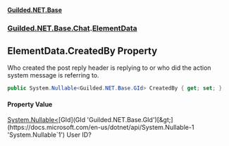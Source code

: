 
#### [Guilded.NET.Base](index 'index')
### [Guilded.NET.Base.Chat](index#Guilded_NET_Base_Chat 'Guilded.NET.Base.Chat').[ElementData](ElementData 'Guilded.NET.Base.Chat.ElementData')
## ElementData.CreatedBy Property
Who created the post reply header is replying to or who did the action system message is referring to.  
```csharp
public System.Nullable<Guilded.NET.Base.GId> CreatedBy { get; set; }
```

#### Property Value
[System.Nullable&lt;](https://docs.microsoft.com/en-us/dotnet/api/System.Nullable-1 'System.Nullable`1')[GId](GId 'Guilded.NET.Base.GId')[&gt;](https://docs.microsoft.com/en-us/dotnet/api/System.Nullable-1 'System.Nullable`1')
User ID?
